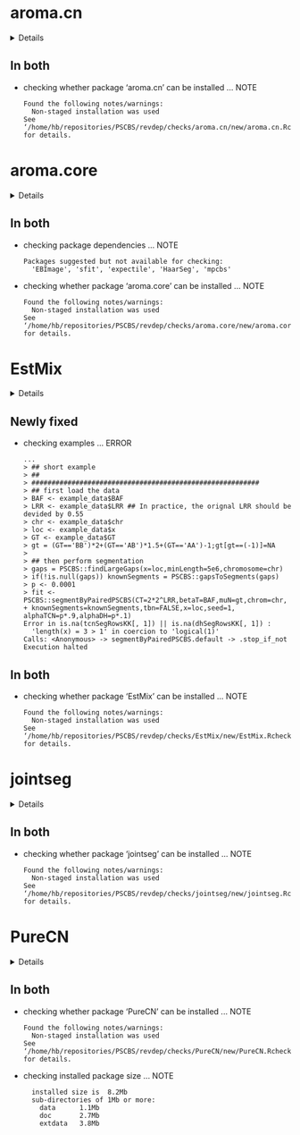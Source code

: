 # aroma.cn

<details>

* Version: 1.6.1
* Source code: https://github.com/cran/aroma.cn
* URL: http://www.aroma-project.org/, https://github.com/HenrikBengtsson/aroma.cn
* BugReports: https://github.com/HenrikBengtsson/aroma.cn/issues
* Date/Publication: 2015-10-28 00:08:16
* Number of recursive dependencies: 23

Run `revdep_details(,"aroma.cn")` for more info

</details>

## In both

*   checking whether package ‘aroma.cn’ can be installed ... NOTE
    ```
    Found the following notes/warnings:
      Non-staged installation was used
    See ‘/home/hb/repositories/PSCBS/revdep/checks/aroma.cn/new/aroma.cn.Rcheck/00install.out’ for details.
    ```

# aroma.core

<details>

* Version: 3.1.3
* Source code: https://github.com/cran/aroma.core
* URL: https://github.com/HenrikBengtsson/aroma.core, http://www.aroma-project.org/
* BugReports: https://github.com/HenrikBengtsson/aroma.core/issues
* Date/Publication: 2018-05-03 13:41:54 UTC
* Number of recursive dependencies: 45

Run `revdep_details(,"aroma.core")` for more info

</details>

## In both

*   checking package dependencies ... NOTE
    ```
    Packages suggested but not available for checking:
      'EBImage', 'sfit', 'expectile', 'HaarSeg', 'mpcbs'
    ```

*   checking whether package ‘aroma.core’ can be installed ... NOTE
    ```
    Found the following notes/warnings:
      Non-staged installation was used
    See ‘/home/hb/repositories/PSCBS/revdep/checks/aroma.core/new/aroma.core.Rcheck/00install.out’ for details.
    ```

# EstMix

<details>

* Version: 1.0.1
* Source code: https://github.com/cran/EstMix
* Date/Publication: 2018-09-13 04:20:02 UTC
* Number of recursive dependencies: 15

Run `revdep_details(,"EstMix")` for more info

</details>

## Newly fixed

*   checking examples ... ERROR
    ```
    ...
    > ## short example
    > ##
    > #########################################################
    > ## first load the data
    > BAF <- example_data$BAF
    > LRR <- example_data$LRR ## In practice, the orignal LRR should be devided by 0.55
    > chr <- example_data$chr
    > loc <- example_data$x
    > GT <- example_data$GT
    > gt = (GT=='BB')*2+(GT=='AB')*1.5+(GT=='AA')-1;gt[gt==(-1)]=NA
    > 
    > ## then perform segmentation
    > gaps = PSCBS::findLargeGaps(x=loc,minLength=5e6,chromosome=chr)
    > if(!is.null(gaps)) knownSegments = PSCBS::gapsToSegments(gaps)
    > p <- 0.0001
    > fit <- PSCBS::segmentByPairedPSCBS(CT=2*2^LRR,betaT=BAF,muN=gt,chrom=chr,
    + knownSegments=knownSegments,tbn=FALSE,x=loc,seed=1, alphaTCN=p*.9,alphaDH=p*.1)
    Error in is.na(tcnSegRowsKK[, 1]) || is.na(dhSegRowsKK[, 1]) : 
      'length(x) = 3 > 1' in coercion to 'logical(1)'
    Calls: <Anonymous> -> segmentByPairedPSCBS.default -> .stop_if_not
    Execution halted
    ```

## In both

*   checking whether package ‘EstMix’ can be installed ... NOTE
    ```
    Found the following notes/warnings:
      Non-staged installation was used
    See ‘/home/hb/repositories/PSCBS/revdep/checks/EstMix/new/EstMix.Rcheck/00install.out’ for details.
    ```

# jointseg

<details>

* Version: 1.0.2
* Source code: https://github.com/cran/jointseg
* URL: https://github.com/mpierrejean/jointseg
* BugReports: https://github.com/mpierrejean/jointseg/issues
* Date/Publication: 2019-01-11 12:30:03 UTC
* Number of recursive dependencies: 42

Run `revdep_details(,"jointseg")` for more info

</details>

## In both

*   checking whether package ‘jointseg’ can be installed ... NOTE
    ```
    Found the following notes/warnings:
      Non-staged installation was used
    See ‘/home/hb/repositories/PSCBS/revdep/checks/jointseg/new/jointseg.Rcheck/00install.out’ for details.
    ```

# PureCN

<details>

* Version: 1.14.0
* Source code: https://github.com/cran/PureCN
* URL: https://github.com/lima1/PureCN
* Date/Publication: 2019-05-02
* Number of recursive dependencies: 120

Run `revdep_details(,"PureCN")` for more info

</details>

## In both

*   checking whether package ‘PureCN’ can be installed ... NOTE
    ```
    Found the following notes/warnings:
      Non-staged installation was used
    See ‘/home/hb/repositories/PSCBS/revdep/checks/PureCN/new/PureCN.Rcheck/00install.out’ for details.
    ```

*   checking installed package size ... NOTE
    ```
      installed size is  8.2Mb
      sub-directories of 1Mb or more:
        data      1.1Mb
        doc       2.7Mb
        extdata   3.8Mb
    ```

